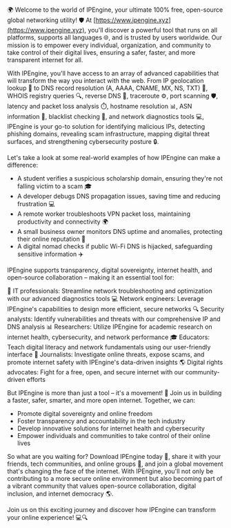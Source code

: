 🌍 Welcome to the world of IPEngine, your ultimate 100% free, open-source global networking utility! 🛡️ At [https://www.ipengine.xyz](https://www.ipengine.xyz), you'll discover a powerful tool that runs on all platforms, supports all languages 🌐, and is trusted by users worldwide. Our mission is to empower every individual, organization, and community to take control of their digital lives, ensuring a safer, faster, and more transparent internet for all.

With IPEngine, you'll have access to an array of advanced capabilities that will transform the way you interact with the web. From IP geolocation lookup 📍 to DNS record resolution (A, AAAA, CNAME, MX, NS, TXT) 📡, WHOIS registry queries 🔍, reverse DNS 🔄, traceroute ⚙️, port scanning 🛡️, latency and packet loss analysis ⏱️, hostname resolution 📊, ASN information 📍, blacklist checking 🚫, and network diagnostics tools 💻, IPEngine is your go-to solution for identifying malicious IPs, detecting phishing domains, revealing scam infrastructure, mapping digital threat surfaces, and strengthening cybersecurity posture 🔒.

Let's take a look at some real-world examples of how IPEngine can make a difference:

* A student verifies a suspicious scholarship domain, ensuring they're not falling victim to a scam 🎓
* A developer debugs DNS propagation issues, saving time and reducing frustration 💻
* A remote worker troubleshoots VPN packet loss, maintaining productivity and connectivity 🌍
* A small business owner monitors DNS uptime and anomalies, protecting their online reputation 🏢
* A digital nomad checks if public Wi-Fi DNS is hijacked, safeguarding sensitive information ✈️

IPEngine supports transparency, digital sovereignty, internet health, and open-source collaboration – making it an essential tool for:

🌟 IT professionals: Streamline network troubleshooting and optimization with our advanced diagnostics tools
💻 Network engineers: Leverage IPEngine's capabilities to design more efficient, secure networks
🔍 Security analysts: Identify vulnerabilities and threats with our comprehensive IP and DNS analysis
📊 Researchers: Utilize IPEngine for academic research on internet health, cybersecurity, and network performance
🎓 Educators: Teach digital literacy and network fundamentals using our user-friendly interface
💬 Journalists: Investigate online threats, expose scams, and promote internet safety with IPEngine's data-driven insights
🌎 Digital rights advocates: Fight for a free, open, and secure internet with our community-driven efforts

But IPEngine is more than just a tool – it's a movement! 🚀 Join us in building a faster, safer, smarter, and more open internet. Together, we can:

* Promote digital sovereignty and online freedom
* Foster transparency and accountability in the tech industry
* Develop innovative solutions for internet health and cybersecurity
* Empower individuals and communities to take control of their online lives

So what are you waiting for? Download IPEngine today 📲, share it with your friends, tech communities, and online groups 👥, and join a global movement that's changing the face of the internet. With IPEngine, you'll not only be contributing to a more secure online environment but also becoming part of a vibrant community that values open-source collaboration, digital inclusion, and internet democracy 🌎.

Join us on this exciting journey and discover how IPEngine can transform your online experience! 💻🔍